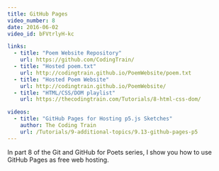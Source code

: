```yaml
---
title: GitHub Pages
video_number: 8
date: 2016-06-02
video_id: bFVtrlyH-kc

links:
  - title: "Poem Website Repository"
    url: https://github.com/CodingTrain/
  - title: "Hosted poem.txt"
    url: http://codingtrain.github.io/PoemWebsite/poem.txt
  - title: "Hosted Poem Website"
    url: http://codingtrain.github.io/PoemWebsite/
  - title: "HTML/CSS/DOM playlist"
    url: https://thecodingtrain.com/Tutorials/8-html-css-dom/

videos:
  - title: "GitHub Pages for Hosting p5.js Sketches"
    author: The Coding Train
    url: /Tutorials/9-additional-topics/9.13-github-pages-p5
---
```


In part 8 of the Git and GitHub for Poets series, I show you how to use GitHub Pages as free web hosting. 
